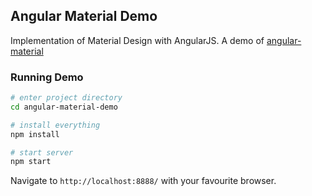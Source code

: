 ## Angular Material Demo ##

Implementation of Material Design with AngularJS. A demo of [angular-material](https://github.com/angular/material)

### Running Demo

```bash
# enter project directory
cd angular-material-demo

# install everything
npm install

# start server
npm start
```

Navigate to `http://localhost:8888/` with your favourite browser.